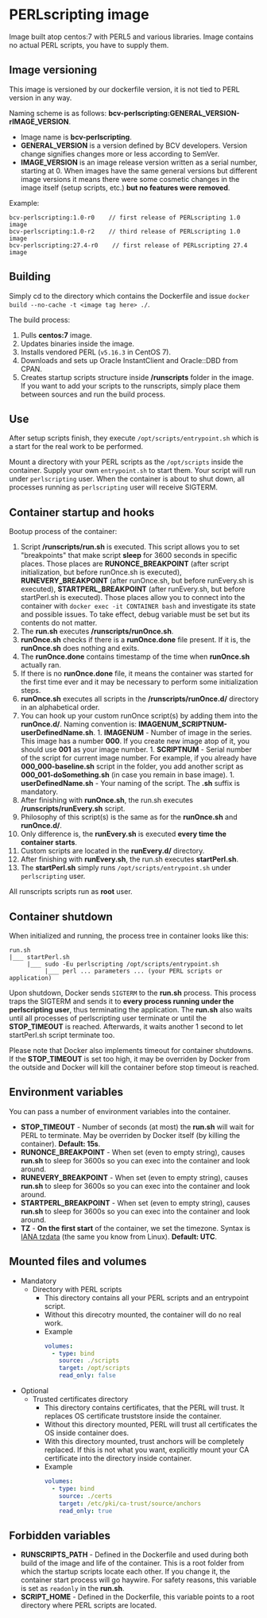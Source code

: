 # PERLscripting image
Image built atop centos:7 with PERL5 and various libraries. Image contains no actual PERL scripts, you have to supply them.

## Image versioning
This image is versioned by our dockerfile version, it is not tied to PERL version in any way.

Naming scheme is as follows: **bcv-perlscripting:GENERAL_VERSION-rIMAGE_VERSION**.
- Image name is **bcv-perlscripting**.
- **GENERAL_VERSION** is a version defined by BCV developers. Version change signifies changes more or less according to SemVer.
- **IMAGE_VERSION** is an image release version written as a serial number, starting at 0. When images have the same general versions but different image versions it means there were some cosmetic changes in the image itself (setup scripts, etc.) **but no features were removed**.

Example:
```
bcv-perlscripting:1.0-r0    // first release of PERLscripting 1.0 image
bcv-perlscripting:1.0-r2    // third release of PERLscripting 1.0 image
bcv-perlscripting:27.4-r0    // first release of PERLscripting 27.4 image
```

## Building
Simply cd to the directory which contains the Dockerfile and issue `docker build --no-cache -t <image tag here> ./`.

The build process:
1. Pulls **centos:7** image.
1. Updates binaries inside the image.
1. Installs vendored PERL (`v5.16.3` in CentOS 7).
1. Downloads and sets up Oracle InstantClient and Oracle::DBD from CPAN.
1. Creates startup scripts structure inside **/runscripts** folder in the image. If you want to add your scripts to the runscripts, simply place them between sources and run the build process.

## Use
After setup scripts finish, they execute `/opt/scripts/entrypoint.sh` which is a start for the real work to be performed.

Mount a directory with your PERL scripts as the `/opt/scripts` inside the container. Supply your own `entrypoint.sh` to start them. Your script will run under `perlscripting` user. When the container is about to shut down, all processes running as `perlscripting` user will receive SIGTERM.

## Container startup and hooks
Bootup process of the container:
1. Script **/runscripts/run.sh** is executed. This script allows you to set "breakpoints" that make script **sleep** for 3600 seconds in specific places. Those places are **RUNONCE_BREAKPOINT** (after script initialization, but before runOnce.sh is executed), **RUNEVERY_BREAKPOINT** (after runOnce.sh, but before runEvery.sh is executed), **STARTPERL_BREAKPOINT** (after runEvery.sh, but before startPerl.sh is executed). Those places allow you to connect into the container with `docker exec -it CONTAINER bash` and investigate its state and possible issues. To take effect, debug variable must be set but its contents do not matter.
1. The **run.sh** executes **/runscripts/runOnce.sh**.
  1. **runOnce.sh** checks if there is a **runOnce.done** file present. If it is, the **runOnce.sh** does nothing and exits.
  1. The **runOnce.done** contains timestamp of the time when **runOnce.sh** actually ran.
  1. If there is no **runOnce.done** file, it means the container was started for the first time ever and it may be necessary to perform some initialization steps.
  1. **runOnce.sh** executes all scripts in the **/runscripts/runOnce.d/** directory in an alphabetical order.
  1. You can hook up your custom runOnce script(s) by adding them into the **runOnce.d/**. Naming convention is: **IMAGENUM_SCRIPTNUM-userDefinedName.sh**.
    1. **IMAGENUM** - Number of image in the series. This image has a number **000**. If you create new image atop of it, you should use **001** as your image number.
    1. **SCRIPTNUM** - Serial number of the script for current image number. For example, if you already have **000_000-baseline.sh** script in the folder, you add another script as **000_001-doSomething.sh** (in case you remain in base image).
    1. **userDefinedName.sh** - Your naming of the script. The **.sh** suffix is mandatory.
1. After finishing with **runOnce.sh**, the run.sh executes **/runscripts/runEvery.sh** script.
  1. Philosophy of this script(s) is the same as for the **runOnce.sh** and **runOnce.d/**.
  1. Only difference is, the **runEvery.sh** is executed **every time the container starts**.
  1. Custom scripts are located in the **runEvery.d/** directory.
1. After finishing with **runEvery.sh**, the run.sh executes **startPerl.sh**.
1. The **startPerl.sh** simply runs `/opt/scripts/entrypoint.sh` under `perlscripting` user.

All runscripts scripts run as **root** user.

## Container shutdown
When initialized and running, the process tree in container looks like this:
```
run.sh
|___ startPerl.sh
     |___ sudo -Eu perlscripting /opt/scripts/entrypoint.sh
          |___ perl ... parameters ... (your PERL scripts or application)
```
Upon shutdown, Docker sends `SIGTERM` to the **run.sh** process. This process traps the SIGTERM and sends it to **every process running under the perlscripting user**, thus terminating the application. The **run.sh** also waits until all processes of perlscripting user terminate or until the **STOP_TIMEOUT** is reached. Afterwards, it waits another 1 second to let startPerl.sh script terminate too.

Please note that Docker also implements timeout for container shutdowns. If the **STOP_TIMEOUT** is set too high, it may be overriden by Docker from the outside and Docker will kill the container before stop timeout is reached.

## Environment variables
You can pass a number of environment variables into the container.
- **STOP_TIMEOUT** - Number of seconds (at most) the **run.sh** will wait for PERL to terminate. May be overriden by Docker itself (by killing the container). **Default: 15s**.
- **RUNONCE_BREAKPOINT** - When set (even to empty string), causes **run.sh** to sleep for 3600s so you can exec into the container and look around.
- **RUNEVERY_BREAKPOINT** - When set (even to empty string), causes **run.sh** to sleep for 3600s so you can exec into the container and look around.
- **STARTPERL_BREAKPOINT** - When set (even to empty string), causes **run.sh** to sleep for 3600s so you can exec into the container and look around.
- **TZ** - **On the first start** of the container, we set the timezone. Syntax is [IANA tzdata](https://www.iana.org/time-zones) (the same you know from Linux). **Default: UTC**.

## Mounted files and volumes
- Mandatory
  - Directory with PERL scripts
    - This directory contains all your PERL scripts and an entrypoint script.
    - Without this direcotry mounted, the container will do no real work.
    - Example
      ```yaml
      volumes:
        - type: bind
          source: ./scripts
          target: /opt/scripts
          read_only: false
      ```
- Optional
  - Trusted certificates directory
    - This directory contains certificates, that the PERL will trust. It replaces OS certificate truststore inside the container.
    - Without this directory mounted, PERL will trust all certificates the OS inside container does.
    - With this directory mounted, trust anchors will be completely replaced. If this is not what you want, explicitly mount your CA certificate into the directory inside container.
    - Example
      ```yaml
      volumes:
        - type: bind
          source: ./certs
          target: /etc/pki/ca-trust/source/anchors
          read_only: true
      ```

## Forbidden variables
- **RUNSCRIPTS_PATH** - Defined in the Dockerfile and used during both build of the image and life of the container. This is a root folder from which the startup scripts locate each other. If you change it, the container start process will go haywire. For safety reasons, this variable is set as `readonly` in the **run.sh**.
- **SCRIPT_HOME** - Defined in the Dockerfile, this variable points to a root directory where PERL scripts are located.

